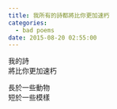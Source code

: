 ```yaml
---
title: 我所有的詩都將比你更加速朽
categories:
  - bad poems
date: 2015-08-20 02:55:00
---
```


我的詩<br />
將比你更加速朽

長於一些動物<br />
短於一些模樣

